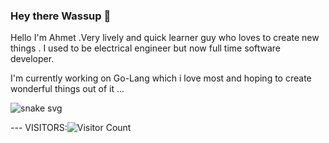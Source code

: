### Hey there Wassup 👋



Hello I'm Ahmet .Very lively and quick learner guy who loves to create new things . I used to be electrical engineer but now full time software developer.


I'm currently working on Go-Lang which i love most and hoping to create wonderful things out of it ...



![snake svg](https://github.com/ASaidOguz/ASaidOguz/blob/output/github-contribution-grid-snake.svg)





--- VISITORS:![Visitor Count](https://profile-counter.glitch.me/{ASaidOguz}/count.svg)

